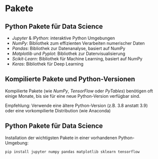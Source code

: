 # Pakete

## Python Pakete für Data Science

- _Jupyter_ & _IPython_: interaktive Python Umgebungen
- _NumPy_: Bibliothek zum effizienten Verarbeiten numerischer Daten
- _Pandas_: Bibliothek zur Datenanalyse, basiert auf NumPy
- _Matplotlib_ und _Pyplot_: Bibliothek zur Datenvisualisierung
- _Scikit-Learn_: Bibliothek für Machine Learning, basiert auf NumPy
- _Keras_: Bibliothek für Deep Learning

## Kompilierte Pakete und Python-Versionen

Kompilierte Pakete (wie _NumPy_, _TensorFlow_ oder _PyTables_) benötigen oft einige Monate, bis sie für eine neue Python-Version verfügbar sind.

Empfehlung: Verwende eine ältere Python-Version (z.B. 3.8 anstatt 3.9) oder eine vorkompilierte Distribution (wie Anaconda)

## Python Pakete für Data Science

Installation der wichtigsten Pakete in einer vorhandenen Python-Umgebung:

```bash
pip install jupyter numpy pandas matplotlib sklearn tensorflow
```
